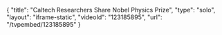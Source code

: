 {
    "title": "Caltech Researchers Share Nobel Physics Prize",
    "type": "solo",
    "layout": "iframe-static",
    "videoId": "123185895",
    "url": "\/tvpembed\/123185895"
}